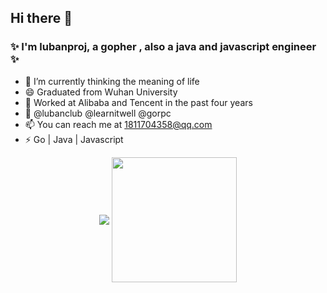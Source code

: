 <div width="80%">
	
## Hi there 👋

### ✨ I'm lubanproj, a gopher , also a java and javascript engineer ✨

- 🌱 I’m currently thinking the meaning of life 
- 😄 Graduated from Wuhan University
- 🤔 Worked at Alibaba and Tencent in the past four years
- 💬 @lubanclub @learnitwell @gorpc
- 📫 You can reach me at 1811704358@qq.com
- ⚡ Go | Java | Javascript 

<div align="center">
<img src="https://github-readme-stats.vercel.app/api?username=lubanproj&show_icons=true&theme=vue" align="center"/>

<img src="https://camo.githubusercontent.com/62da68eb62b1e5f175f7d1f0191dd89a653d7908feb22d37d4a0ab07365d6791/68747470733a2f2f6d656469612e67697068792e636f6d2f6d656469612f4d3967624264396e6244724f5475314d71782f67697068792e676966" weight="200px" height="200px" align="center"/>
</div>

</div>
